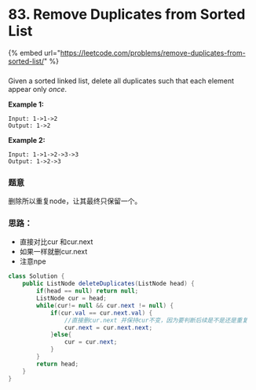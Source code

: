 # 83. Remove Duplicates from Sorted List

{% embed url="https://leetcode.com/problems/remove-duplicates-from-sorted-list/" %}

### 

Given a sorted linked list, delete all duplicates such that each element appear only _once_.

**Example 1:**

```text
Input: 1->1->2
Output: 1->2
```

**Example 2:**

```text
Input: 1->1->2->3->3
Output: 1->2->3
```



### 题意

删除所以重复node，让其最终只保留一个。

### 思路：

* 直接对比cur 和cur.next
* 如果一样就删cur.next 
* 注意npe

```java
class Solution {
    public ListNode deleteDuplicates(ListNode head) {
        if(head == null) return null;
        ListNode cur = head;
        while(cur!= null && cur.next != null) {
            if(cur.val == cur.next.val) {
                //直接删cur.next 并保持cur不变，因为要判断后续是不是还是重复
                cur.next = cur.next.next;
            }else{
                cur = cur.next;
            }
        }
        return head;
    }
}
```

